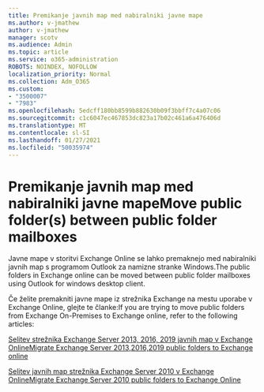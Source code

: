 ```yaml
---
title: Premikanje javnih map med nabiralniki javne mape
ms.author: v-jmathew
author: v-jmathew
manager: scotv
ms.audience: Admin
ms.topic: article
ms.service: o365-administration
ROBOTS: NOINDEX, NOFOLLOW
localization_priority: Normal
ms.collection: Adm_O365
ms.custom:
- "3500007"
- "7983"
ms.openlocfilehash: 5edcff180bb8599b882630b09f3bbff7c4a07c06
ms.sourcegitcommit: c1c6047ec467853dc823a17b02c461a6a476406d
ms.translationtype: MT
ms.contentlocale: sl-SI
ms.lasthandoff: 01/27/2021
ms.locfileid: "50035974"
---
```

# <a name="move-public-folders-between-public-folder-mailboxes"></a><span data-ttu-id="f5468-102">Premikanje javnih map med nabiralniki javne mape</span><span class="sxs-lookup"><span data-stu-id="f5468-102">Move public folder(s) between public folder mailboxes</span></span>

<span data-ttu-id="f5468-103">Javne mape v storitvi Exchange Online se lahko premaknejo med nabiralniki javnih map s programom Outlook za namizne stranke Windows.</span><span class="sxs-lookup"><span data-stu-id="f5468-103">The public folders in Exchange online can be moved between public folder mailboxes using Outlook for windows desktop client.</span></span>

<span data-ttu-id="f5468-104">Če želite premakniti javne mape iz strežnika Exchange na mestu uporabe v Exchange Online, glejte te članke:</span><span class="sxs-lookup"><span data-stu-id="f5468-104">If you are trying to move public folders from Exchange On-Premises to Exchange online, refer to the following articles:</span></span>

[<span data-ttu-id="f5468-105">Selitev strežnika Exchange Server 2013, 2016, 2019 javnih map v Exchange Online</span><span class="sxs-lookup"><span data-stu-id="f5468-105">Migrate Exchange Server 2013,2016,2019 public folders to Exchange online</span></span>](https://aka.ms/ModernPFToEXO)

[<span data-ttu-id="f5468-106">Selitev javnih map strežnika Exchange Server 2010 v Exchange Online</span><span class="sxs-lookup"><span data-stu-id="f5468-106">Migrate Exchange Server 2010 public folders to Exchange Online</span></span>](https://aka.ms/LegacyPFToEXO)
